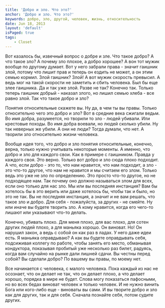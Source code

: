 ```yaml
---
title: 'Добро и зло. Что это?'
anchor: 'Добро и зло. Что это?'
keywords: добро, зло, другой, человек, жизнь, относительность
date: Jun 18, 2013
layout: 'default'
isPaged: true
tags:
    - Closet
---
```


Вот казалось бы, извечный вопрос о добре и зле. Что такое добро? А что такое зло? А почему зло плохое, а добро хорошее? А вон тот мужик вообще по другому думает. Вот у него забрали права - значит гаишник злой, потому что лишит прав и теперь он ездить не может, а он этим семью кормил. Злой гаишник? Злой! А вот мужик скорость превысил. А ведь мог на такой скорости не заметить и сбить человека. Был бы еще злее гаишника. Да и так уже злой. Разве не так? Конечно так. Только теперь гаишник добрый - наказал злого, но лишил семью хлеба - все равно злой. Так что такое добро и зло?

Понятия относительные скажете вы. Ну да, в чем ты вы правы. Только относительно чего это добро и зло? Вот в средние века сжигали ведьм. Во имя добра, разумеется, но творили то зло - людей убивали. Или крестовые походы. Во имя добра воевали, но людей сколько убили. Ну так неверных же убили. А они не люди? Тогда думали, что нет. А творили зло относительно жизни человека.

Вообще идея того, что добро и зло понятия относительные, конечно, верна, только нужно учитывать некоторые моменты. А именно, что добро и зло для каждого свои. Как в примере с гаишником. Правда у каждого своя. Это верно. Только вот добро и зло сюда плохо подходит. А что, если добро - это то, что нам нравится, что нам подходит, а зло - это что-то другое, что нам не нравится и мы считаем его злом. Только ведь это уже не зло по определению. Это просто что-то другое, но не подходящее нам. Так почему оно должно называться злом для всех, если оно только для нас зло. Мы или вы последняя инстанция? Вам бы хотелось бы в это верить или даже хотелось бы, чтобы так и было, но это не так. Вы не последняя инстанция, а значит и не вам решать, что такое зло и добро. Для себя - пожалуйста, за других - не смейте. Ну или иначе вы будете творить зло. А кому нравится, когда его чего-то лишают или указывают что-то делать.

Конечно, убивать плохо. Для меня плохо, для вас плохо, для сотен других людей плохо, а для маньяка хорошо. Он виноват. Но! Он нарушил закон, а ведь с собой он как раз в ладах. У него даже идеи есть. Я маньяка оправдываю? А как вы будете оправдывать себя, подсиживая коллегу по работе, чтобы занять его место, обманывая кондуктора, показывая пробитый уже несколько раз билет, радуясь, когда вам случайно на рынке дали лишней сдачи. Вы честны перед собой? Вы сделали добро? По вашему вы правы, по моему нет.

Все начинается с человека, с малого человека. Пока каждый из нас не осознает, что он делает не так, что он делает плохо, а что делает хорошо, порядка в мире не будет. Слова могу показаться пафосными, но во всех бедах виноват человек и только человек. И не нужно винить Бога или кого-либо еще - виноваты вы сами. И вы творите добро и зло как для других, так и для себя. Сначала познайте себя, потом судите других.
